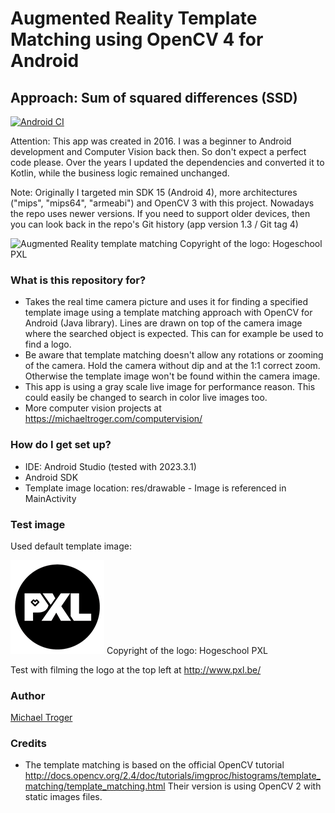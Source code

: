 # Augmented Reality Template Matching using OpenCV 4 for Android 
## Approach: Sum of squared differences (SSD)
[![Android CI](https://github.com/michaeltroger/template-matching-android/actions/workflows/android.yml/badge.svg)](https://github.com/michaeltroger/template-matching-android/actions/workflows/android.yml)

Attention: This app was created in 2016. I was a beginner to Android development and Computer Vision back then. So don't expect a perfect code please. Over the years I updated the dependencies and converted it to Kotlin, while the business logic remained unchanged.

Note: Originally I targeted min SDK 15 (Android 4), more architectures ("mips", "mips64", "armeabi") and OpenCV 3 with this project. Nowadays the repo uses newer versions. If you need to support older devices, then you can look back in the repo's Git history (app version 1.3 / Git tag 4)

<img src="/screenshots/demo.gif" alt="Augmented Reality template matching" width="800px"/>
Copyright of the logo: Hogeschool PXL

### What is this repository for? ###
* Takes the real time camera picture and uses it for finding a specified template image using a template matching approach with OpenCV for Android (Java library). Lines are drawn on top of the camera image where the searched object is expected. This can for example be used to find a logo. 
* Be aware that template matching doesn't allow any rotations or zooming of the camera. Hold the camera without dip and at the 1:1 correct zoom. Otherwise the template image won't be found within the camera image.
* This app is using a gray scale live image for performance reason. This could easily be changed to search in color live images too.
* More computer vision projects at https://michaeltroger.com/computervision/

### How do I get set up? ###
* IDE: Android Studio  (tested with 2023.3.1)
* Android SDK
* Template image location: res/drawable - Image is referenced in MainActivity

### Test image ###
Used default template image:

<img src="/app/src/main/res/drawable/logo.png" alt=""/>
Copyright of the logo: Hogeschool PXL  

Test with filming the logo at the top left at http://www.pxl.be/

### Author ###
[Michael Troger](https://michaeltroger.com)

### Credits ###
* The template matching is based on the official OpenCV tutorial http://docs.opencv.org/2.4/doc/tutorials/imgproc/histograms/template_matching/template_matching.html Their version is using OpenCV 2 with static images files.
